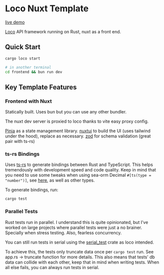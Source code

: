 # Loco Nuxt Template

[live demo](https://loco-nuxt-template.dsegovia.io/)

[Loco](https://loco.rs) API framework running on Rust, nuxt as a front end.




## Quick Start

```sh
cargo loco start

# in another terminal
cd frontend && bun run dev
```

## Key Template Features

### Frontend with Nuxt
Statically built. Uses bun but you can use any other bundler.

The nuxt dev server is proxied to loco thanks to vite easy proxy config.

[Pinia](https://pinia.vuejs.org/) as a state management library.
[nuxtui](https://ui.nuxt.com/) to build the UI (uses tailwind under the hood), replace as necessary.
[zod](https://zod.dev/) for schema validation (great pair with ts-rs)

### ts-rs Bindings
Uses [ts-rs](https://docs.rs/ts-rs/latest/ts_rs/) to generate bindings between Rust and TypeScript. This helps tremendously with development speed and code quality. Keep in mind that you need to use some tweaks when using sea-orm Decimal `#[ts(type = "number")]`, see [here](https://docs.rs/ts-rs/latest/ts_rs/trait.TS.html#struct-field-attributes), as well as other types.

To generate bindings, run:
```sh
cargo test
```

### Parallel Tests
Rust tests run in parallel. I understand this is quite opinionated, but I've worked on large projects where parallel tests were just a no brainer. Specially when stress testing. Also, fearless concurrency.

You can still run tests in serial using the [serial_test](https://docs.rs/serial_test/latest/serial_test/) crate as loco intended.

To achieve this, the tests only truncate data once per `cargo test` run. See app.rs -> truncate function for more details. This also means that tests' db data can collide with each other, keep that in mind when writing tests. When all else fails, you can always run tests in serial.
